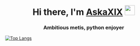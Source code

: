 <h1 align="center">Hi there, I'm <a href="https://daniilshat.ru/" target="_blank">AskaXIX</a> 
<img src="https://github.com/blackcater/blackcater/raw/main/images/Hi.gif" height="32"/></h1>
<h3 align="center">Ambitious metis, python enjoyer</h3>

[![Top Langs](https://github-readme-stats.vercel.app/api/top-langs/?username=askaxix&layout=compact)](https://github.com/anuraghazra/github-readme-stats)
